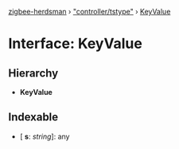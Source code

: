 [zigbee-herdsman](../README.md) › ["controller/tstype"](../modules/_controller_tstype_.md) › [KeyValue](_controller_tstype_.keyvalue.md)

# Interface: KeyValue

## Hierarchy

* **KeyValue**

## Indexable

* \[ **s**: *string*\]: any
